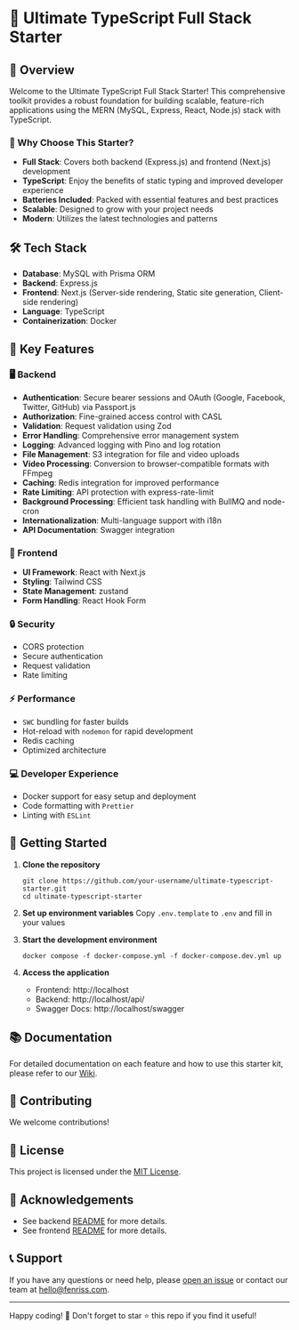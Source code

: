 # 🚀 Ultimate TypeScript Full Stack Starter

## 🌟 Overview

Welcome to the Ultimate TypeScript Full Stack Starter! This comprehensive toolkit provides a robust foundation for building scalable, feature-rich applications using the MERN (MySQL, Express, React, Node.js) stack with TypeScript.

### 🎯 Why Choose This Starter?

- **Full Stack**: Covers both backend (Express.js) and frontend (Next.js) development
- **TypeScript**: Enjoy the benefits of static typing and improved developer experience
- **Batteries Included**: Packed with essential features and best practices
- **Scalable**: Designed to grow with your project needs
- **Modern**: Utilizes the latest technologies and patterns

## 🛠 Tech Stack

- **Database**: MySQL with Prisma ORM
- **Backend**: Express.js
- **Frontend**: Next.js (Server-side rendering, Static site generation, Client-side rendering)
- **Language**: TypeScript
- **Containerization**: Docker

## 🔑 Key Features

### 🖥 Backend

- **Authentication**: Secure bearer sessions and OAuth (Google, Facebook, Twitter, GitHub) via Passport.js
- **Authorization**: Fine-grained access control with CASL
- **Validation**: Request validation using Zod
- **Error Handling**: Comprehensive error management system
- **Logging**: Advanced logging with Pino and log rotation
- **File Management**: S3 integration for file and video uploads
- **Video Processing**: Conversion to browser-compatible formats with FFmpeg
- **Caching**: Redis integration for improved performance
- **Rate Limiting**: API protection with express-rate-limit
- **Background Processing**: Efficient task handling with BullMQ and node-cron
- **Internationalization**: Multi-language support with i18n
- **API Documentation**: Swagger integration

### 🎨 Frontend

- **UI Framework**: React with Next.js
- **Styling**: Tailwind CSS
- **State Management**: zustand
- **Form Handling**: React Hook Form

### 🔒 Security

- CORS protection
- Secure authentication
- Request validation
- Rate limiting

### ⚡ Performance

- `SWC` bundling for faster builds
- Hot-reload with `nodemon` for rapid development
- Redis caching
- Optimized architecture

### 💻 Developer Experience

- Docker support for easy setup and deployment
- Code formatting with `Prettier`
- Linting with `ESLint`

## 🚀 Getting Started

1. **Clone the repository**

   ```
   git clone https://github.com/your-username/ultimate-typescript-starter.git
   cd ultimate-typescript-starter
   ```

2. **Set up environment variables**
   Copy `.env.template` to `.env` and fill in your values

3. **Start the development environment**

   ```
   docker compose -f docker-compose.yml -f docker-compose.dev.yml up
   ```

4. **Access the application**
   - Frontend: http://localhost
   - Backend: http://localhost/api/
   - Swagger Docs: http://localhost/swagger

## 📚 Documentation

For detailed documentation on each feature and how to use this starter kit, please refer to our [Wiki](https://github.com/ghostlexly/ultimate-typescript-starter/wiki).

## 🤝 Contributing

We welcome contributions!

## 📄 License

This project is licensed under the [MIT License](LICENSE).

## 🙏 Acknowledgements

- See backend [README](./backend/README.md) for more details.
- See frontend [README](./frontend/README.md) for more details.

## 📞 Support

If you have any questions or need help, please [open an issue](https://github.com/ghostlexly/ultimate-typescript-starter/issues) or contact our team at hello@fenriss.com.

---

Happy coding! 🎉 Don't forget to star ⭐ this repo if you find it useful!

